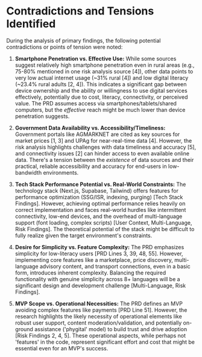 # Contradictions and Tensions Identified

During the analysis of primary findings, the following potential contradictions or points of tension were noted:

1.  **Smartphone Penetration vs. Effective Use:** While some sources suggest relatively high smartphone penetration even in rural areas (e.g., 75-80% mentioned in one risk analysis source [4]), other data points to very low actual internet usage (~31% rural [4]) and low digital literacy (~23.4% rural adults [2, 4]). This indicates a significant gap between device ownership and the ability or willingness to use digital services effectively, potentially due to cost, literacy, connectivity, or perceived value. The PRD assumes access via smartphones/tablets/shared computers, but the *effective* reach might be much lower than device penetration suggests.

2.  **Government Data Availability vs. Accessibility/Timeliness:** Government portals like AGMARKNET are cited as key sources for market prices [1, 3] and UPAg for near-real-time data [4]. However, the risk analysis highlights challenges with data timeliness and accuracy [5], and connectivity issues [2] can hinder access to even available online data. There's a tension between the *existence* of data sources and their practical, reliable accessibility and accuracy for end-users in low-bandwidth environments.

3.  **Tech Stack Performance Potential vs. Real-World Constraints:** The technology stack (Next.js, Supabase, Tailwind) offers features for performance optimization (SSG/ISR, indexing, purging) [Tech Stack Findings]. However, achieving optimal performance relies heavily on correct implementation and faces real-world hurdles like intermittent connectivity, low-end devices, and the overhead of multi-language support (font loading, complex scripts) [User Context, Multi-Language, Risk Findings]. The theoretical potential of the stack might be difficult to fully realize given the target environment's constraints.

4.  **Desire for Simplicity vs. Feature Complexity:** The PRD emphasizes simplicity for low-literacy users [PRD Lines 3, 39, 48, 55]. However, implementing core features like a marketplace, price discovery, multi-language advisory content, and transport connections, even in a basic form, introduces inherent complexity. Balancing the required functionality with genuine simplicity across 8+ languages will be a significant design and development challenge [Multi-Language, Risk Findings].

5.  **MVP Scope vs. Operational Necessities:** The PRD defines an MVP avoiding complex features like payments [PRD Line 51]. However, the research highlights the likely necessity of operational elements like robust user support, content moderation/validation, and potentially on-ground assistance ('phygital' model) to build trust and drive adoption [Risk Findings 2, 4, 5]. These operational aspects, while perhaps not 'features' in the code, represent significant effort and cost that might be essential even for an MVP's success.